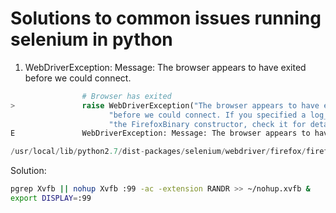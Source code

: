# Solutions to common issues running selenium in python

1) WebDriverException: Message: The browser appears to have exited before we could connect.
```python
                # Browser has exited
>               raise WebDriverException("The browser appears to have exited "
                      "before we could connect. If you specified a log_file in "
                      "the FirefoxBinary constructor, check it for details.")
E               WebDriverException: Message: The browser appears to have exited before we could connect. If you specified a log_file in the FirefoxBinary constructor, check it for details.

/usr/local/lib/python2.7/dist-packages/selenium/webdriver/firefox/firefox_binary.py:98: WebDriverException
```

Solution:
```bash
pgrep Xvfb || nohup Xvfb :99 -ac -extension RANDR >> ~/nohup.xvfb &
export DISPLAY=:99

```
